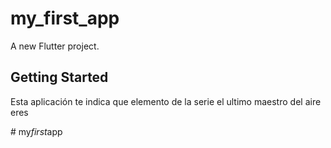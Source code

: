 # my_first_app

A new Flutter project.

## Getting Started

Esta aplicación te indica que elemento de la serie el ultimo maestro del aire eres

#   m y _ f i r s t _ a p p 
 
 
